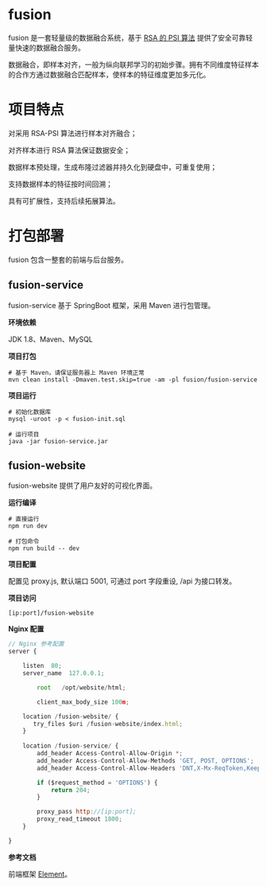 # fusion

fusion 是一套轻量级的数据融合系统，基于 [RSA 的 PSI 算法](https://encrypto.de/papers/KLSAP17.pdf) 提供了安全可靠轻量快速的数据融合服务。

数据融合，即样本对齐，一般为纵向联邦学习的初始步骤。拥有不同维度特征样本的合作方通过数据融合匹配样本，使样本的特征维度更加多元化。

# 项目特点

对采用 RSA-PSI 算法进行样本对齐融合；

对齐样本进行 RSA 算法保证数据安全；

数据样本预处理，生成布隆过滤器并持久化到硬盘中，可重复使用；

支持数据样本的特征按时间回溯；

具有可扩展性，支持后续拓展算法。

# 打包部署

fusion 包含一整套的前端与后台服务。

## fusion-service

fusion-service 基于 SpringBoot 框架，采用 Maven 进行包管理。

**环境依赖**

JDK 1.8、Maven、MySQL

**项目打包**

```shell
# 基于 Maven，请保证服务器上 Maven 环境正常
mvn clean install -Dmaven.test.skip=true -am -pl fusion/fusion-service 
```

**项目运行**

```shell
# 初始化数据库
mysql -uroot -p < fusion-init.sql

# 运行项目
java -jar fusion-service.jar
```

## fusion-website

fusion-website 提供了用户友好的可视化界面。

**运行编译**

```shell
# 直接运行
npm run dev

# 打包命令
npm run build -- dev
```

**项目配置**

配置见 proxy.js, 默认端口 5001, 可通过 port 字段重设, /api 为接口转发。

**项目访问**

`[ip:port]/fusion-website`

**Nginx 配置**

```js
// Nginx 参考配置
server {

  	listen  80;
  	server_name  127.0.0.1;

		root   /opt/website/html;

		client_max_body_size 100m;

    location /fusion-website/ {
       try_files $uri /fusion-website/index.html;
    }
    
    location /fusion-service/ {
    	add_header Access-Control-Allow-Origin *;
    	add_header Access-Control-Allow-Methods 'GET, POST, OPTIONS';
    	add_header Access-Control-Allow-Headers 'DNT,X-Mx-ReqToken,Keep-Alive,User-Agent,X-Requested-With,If-Modified-Since,Cache-Control,Content-Type,Authorization';

    	if ($request_method = 'OPTIONS') {
    		return 204;
		}

		proxy_pass http://[ip:port];
		proxy_read_timeout 1800;
    }

}
```

**参考文档**

前端框架  [Element](https://element.eleme.cn/#/zh-CN)。

